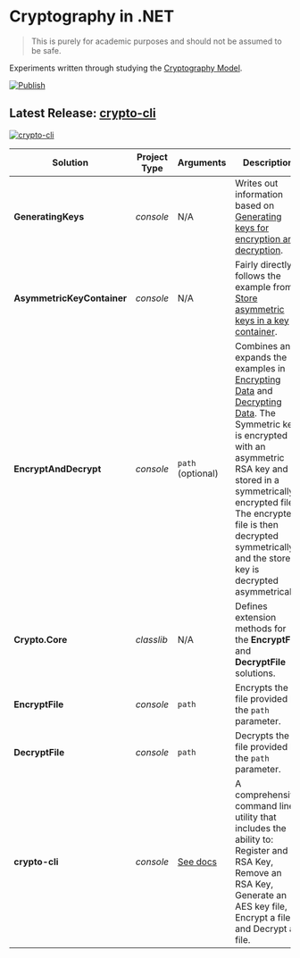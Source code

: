 # Cryptography in .NET

> This is purely for academic purposes and should not be assumed to be safe.

Experiments written through studying the [Cryptography Model](https://docs.microsoft.com/en-us/dotnet/standard/security/cryptography-model).

[![Publish](https://github.com/JaimeStill/cryptography/actions/workflows/publish.yml/badge.svg)](https://github.com/JaimeStill/cryptography/actions/workflows/publish.yml)

## Latest Release: [crypto-cli](https://github.com/JaimeStill/cryptography/releases/tag/v0.1-alpha)  

[![crypto-cli](https://user-images.githubusercontent.com/14102723/130334492-ee7030ce-e51e-4a91-bf3c-ca4964e5b272.gif)](https://user-images.githubusercontent.com/14102723/130334492-ee7030ce-e51e-4a91-bf3c-ca4964e5b272.gif)

Solution | Project Type | Arguments | Description
---------|--------------|-----------|------------
**GeneratingKeys** | *console* | N/A | Writes out information based on [Generating keys for encryption and decryption](https://docs.microsoft.com/en-us/dotnet/standard/security/generating-keys-for-encryption-and-decryption).
**AsymmetricKeyContainer** | *console* | N/A | Fairly directly follows the example from [Store asymmetric keys in a key container](https://docs.microsoft.com/en-us/dotnet/standard/security/how-to-store-asymmetric-keys-in-a-key-container).
**EncryptAndDecrypt** | *console* | `path` (optional) | Combines and expands the examples in [Encrypting Data](https://docs.microsoft.com/en-us/dotnet/standard/security/encrypting-data) and [Decrypting Data](https://docs.microsoft.com/en-us/dotnet/standard/security/decrypting-data). The Symmetric key is encrypted with an asymmetric RSA key and stored in a symmetrically encrypted file. The encrypted file is then decrypted symmetrically, and the stored key is decrypted asymmetrically.
**Crypto.Core** | *classlib* | N/A | Defines extension methods for the **EncryptFile** and **DecryptFile** solutions.
**EncryptFile** | *console* | `path` | Encrypts the file provided by the `path` parameter.
**DecryptFile** | *console* | `path` | Decrypts the file provided by the `path` parameter.
**crypto-cli** | *console* | [See docs](./crypto-cli) | A comprehensive command line utility that includes the ability to: Register and RSA Key, Remove an RSA Key, Generate an AES key file, Encrypt a file, and Decrypt a file.